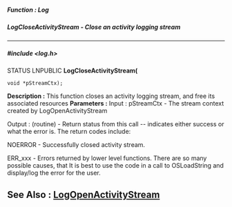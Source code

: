 ##### Function : Log
##### LogCloseActivityStream - Close an activity logging stream
---
##### #include <log.h>
STATUS LNPUBLIC **LogCloseActivityStream(**

	void *pStreamCtx);
**Description :**
This function closes an activity logging stream, and free its associated 
resources
**Parameters :**
Input :
pStreamCtx  -  The stream context created by LogOpenActivityStream

Output :
(routine)  -  Return status from this call -- indicates either success or what the error is. The return codes include:

NOERROR - Successfully closed activity stream.

ERR_xxx - Errors returned by lower level functions.  There are so many possible causes, that It is best to use the code in a call to OSLoadString and display/log the error for the user.


**See Also :**
[LogOpenActivityStream](D:/md_files/LogOpenActivityStream.md)
---
